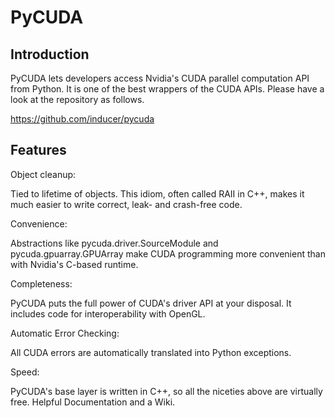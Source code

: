 # PyCUDA

## Introduction

PyCUDA lets developers access Nvidia's CUDA parallel computation API from Python. It 
is one of the best wrappers of the CUDA APIs. Please have a look at the repository 
as follows. 

https://github.com/inducer/pycuda

## Features

Object cleanup: 

Tied to lifetime of objects. This idiom, often called RAII in C++, makes it much 
easier to write correct, leak- and crash-free code. 

Convenience: 

Abstractions like pycuda.driver.SourceModule and pycuda.gpuarray.GPUArray make CUDA 
programming more convenient than with Nvidia's C-based runtime.

Completeness: 

PyCUDA puts the full power of CUDA's driver API at your disposal. It includes code for 
interoperability with OpenGL.

Automatic Error Checking: 

All CUDA errors are automatically translated into Python exceptions.

Speed: 

PyCUDA's base layer is written in C++, so all the niceties above are virtually free. 
Helpful Documentation and a Wiki.

